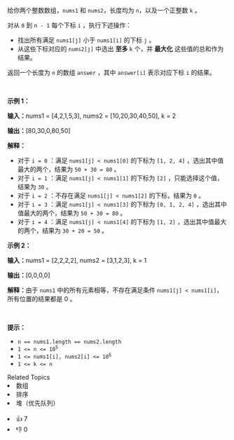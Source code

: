 <p>给你两个整数数组，<code>nums1</code> 和 <code>nums2</code>，长度均为 <code>n</code>，以及一个正整数 <code>k</code> 。</p>

<p>对从 <code>0</code> 到 <code>n - 1</code> 每个下标 <code>i</code> ，执行下述操作：</p>

<ul> 
 <li>找出所有满足 <code>nums1[j]</code> 小于 <code>nums1[i]</code> 的下标 <code>j</code> 。</li> 
 <li>从这些下标对应的 <code>nums2[j]</code> 中选出 <strong>至多</strong> <code>k</code> 个，并 <strong>最大化</strong> 这些值的总和作为结果。</li> 
</ul>

<p>返回一个长度为 <code>n</code> 的数组 <code>answer</code> ，其中 <code>answer[i]</code> 表示对应下标 <code>i</code> 的结果。</p>

<p>&nbsp;</p>

<p><strong class="example">示例 1：</strong></p>

<div class="example-block"> 
 <p><strong>输入：</strong><span class="example-io">nums1 = [4,2,1,5,3], nums2 = [10,20,30,40,50], k = 2</span></p> 
</div>

<p><strong>输出：</strong><span class="example-io">[80,30,0,80,50]</span></p>

<p><strong>解释：</strong></p>

<ul> 
 <li>对于 <code>i = 0</code> ：满足 <code>nums1[j] &lt; nums1[0]</code> 的下标为 <code>[1, 2, 4]</code> ，选出其中值最大的两个，结果为 <code>50 + 30 = 80</code> 。</li> 
 <li>对于 <code>i = 1</code> ：满足 <code>nums1[j] &lt; nums1[1]</code> 的下标为 <code>[2]</code> ，只能选择这个值，结果为 <code>30</code> 。</li> 
 <li>对于 <code>i = 2</code> ：不存在满足 <code>nums1[j] &lt; nums1[2]</code> 的下标，结果为 <code>0</code> 。</li> 
 <li>对于 <code>i = 3</code> ：满足 <code>nums1[j] &lt; nums1[3]</code> 的下标为 <code>[0, 1, 2, 4]</code> ，选出其中值最大的两个，结果为 <code>50 + 30 = 80</code> 。</li> 
 <li>对于 <code>i = 4</code> ：满足 <code>nums1[j] &lt; nums1[4]</code> 的下标为 <code>[1, 2]</code> ，选出其中值最大的两个，结果为 <code>30 + 20 = 50</code> 。</li> 
</ul>

<p><strong class="example">示例 2：</strong></p>

<div class="example-block"> 
 <p><strong>输入：</strong><span class="example-io">nums1 = [2,2,2,2], nums2 = [3,1,2,3], k = 1</span></p> 
</div>

<p><strong>输出：</strong><span class="example-io">[0,0,0,0]</span></p>

<p><strong>解释：</strong>由于 <code>nums1</code> 中的所有元素相等，不存在满足条件 <code>nums1[j] &lt; nums1[i]</code>，所有位置的结果都是 0 。</p>

<p>&nbsp;</p>

<p><strong>提示：</strong></p>

<ul> 
 <li><code>n == nums1.length == nums2.length</code></li> 
 <li><code>1 &lt;= n &lt;= 10<sup>5</sup></code></li> 
 <li><code>1 &lt;= nums1[i], nums2[i] &lt;= 10<sup>6</sup></code></li> 
 <li><code>1 &lt;= k &lt;= n</code></li> 
</ul>

<div><div>Related Topics</div><div><li>数组</li><li>排序</li><li>堆（优先队列）</li></div></div><br><div><li>👍 7</li><li>👎 0</li></div>